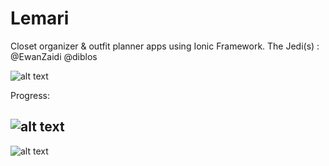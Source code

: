 # Lemari
Closet organizer &amp; outfit planner apps using Ionic Framework.
The Jedi(s) : @EwanZaidi @diblos

![alt text](https://i.imgur.com/38rskgS.png)

Progress:

![alt text](https://imgur.com/d7UoFfn.png)
-
![alt text](https://imgur.com/aILW7gp.png)

